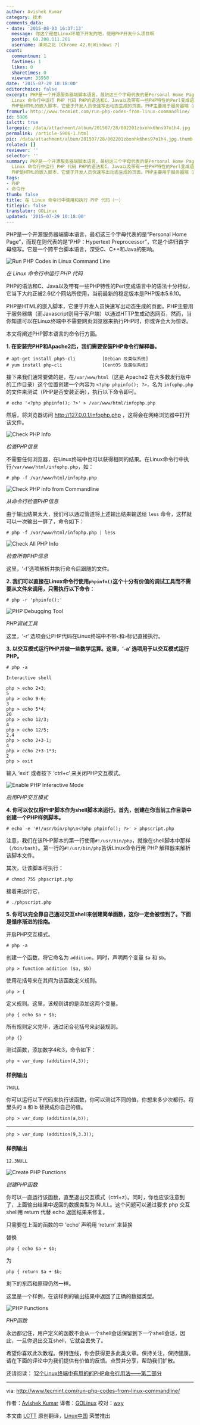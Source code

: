 ```yaml
---
author: Avishek Kumar
category: 技术
comments_data:
- date: '2015-08-03 16:37:13'
  message: 你这个是在Linux环境下开发的吧，使用PHP开发什么项目啊
  postip: 60.208.111.201
  username: 漠河之北 [Chrome 42.0|Windows 7]
count:
  commentnum: 1
  favtimes: 1
  likes: 0
  sharetimes: 0
  viewnum: 35950
date: '2015-07-29 10:18:00'
editorchoice: false
excerpt: PHP是一个开源服务器端脚本语言，最初这三个字母代表的是Personal Home Page，而现在则代表的是PHP：Hypertext Preprocessor，它是个递归首字母缩写。它是一个跨平台脚本语言，深受C、C++和Java的影响。  在
  Linux 命令行中运行 PHP 代码 PHP的语法和C、Java以及带有一些PHP特性的Perl变成语言中的语法十分相似，它当下大约正被2.6亿个网站所使用，当前最新的稳定版本是PHP版本5.6.10。
  PHP是HTML的嵌入脚本，它便于开发人员快速写出动态生成的页面。PHP主要用于服务器端（而Javascript则用于客户端）以通过HTTP生成动态网页，然而，当你
fromurl: http://www.tecmint.com/run-php-codes-from-linux-commandline/
id: 5906
islctt: true
largepic: /data/attachment/album/201507/28/002201zbxnhk6hns97o1h4.jpg
permalink: /article-5906-1.html
pic: /data/attachment/album/201507/28/002201zbxnhk6hns97o1h4.jpg.thumb.jpg
related: []
reviewer: ''
selector: ''
summary: PHP是一个开源服务器端脚本语言，最初这三个字母代表的是Personal Home Page，而现在则代表的是PHP：Hypertext Preprocessor，它是个递归首字母缩写。它是一个跨平台脚本语言，深受C、C++和Java的影响。  在
  Linux 命令行中运行 PHP 代码 PHP的语法和C、Java以及带有一些PHP特性的Perl变成语言中的语法十分相似，它当下大约正被2.6亿个网站所使用，当前最新的稳定版本是PHP版本5.6.10。
  PHP是HTML的嵌入脚本，它便于开发人员快速写出动态生成的页面。PHP主要用于服务器端（而Javascript则用于客户端）以通过HTTP生成动态网页，然而，当你
tags:
- PHP
- 命令行
thumb: false
title: 在 Linux 命令行中使用和执行 PHP 代码（一）
titlepic: false
translator: GOLinux
updated: '2015-07-29 10:18:00'
---
```


PHP是一个开源服务器端脚本语言，最初这三个字母代表的是“Personal Home Page”，而现在则代表的是“PHP：Hypertext Preprocessor”，它是个递归首字母缩写。它是一个跨平台脚本语言，深受C、C++和Java的影响。


![Run PHP Codes in Linux Command Line](/data/attachment/album/201507/28/002201zbxnhk6hns97o1h4.jpg)


*在 Linux 命令行中运行 PHP 代码*


PHP的语法和C、Java以及带有一些PHP特性的Perl变成语言中的语法十分相似，它当下大约正被2.6亿个网站所使用，当前最新的稳定版本是PHP版本5.6.10。


PHP是HTML的嵌入脚本，它便于开发人员快速写出动态生成的页面。PHP主要用于服务器端（而Javascript则用于客户端）以通过HTTP生成动态网页，然而，当你知道可以在Linux终端中不需要网页浏览器来执行PHP时，你或许会大为惊讶。


本文将阐述PHP脚本语言的命令行方面。


**1. 在安装完PHP和Apache2后，我们需要安装PHP命令行解释器。**



```
# apt-get install php5-cli          [Debian 及类似系统]
# yum install php-cli               [CentOS 及类似系统]

```

接下来我们通常要做的是，在`/var/www/html`（这是 Apache2 在大多数发行版中的工作目录）这个位置创建一个内容为 `<?php phpinfo(); ?>`，名为 `infophp.php` 的文件来测试（PHP是否安装正确），执行以下命令即可。



```
# echo '<?php phpinfo(); ?>' > /var/www/html/infophp.php

```

然后，将浏览器访问 <http://127.0.0.1/infophp.php> ，这将会在网络浏览器中打开该文件。


![Check PHP Info](/data/attachment/album/201507/28/002201qb70avd7h07hhp00.png)


*检查PHP信息*


不需要任何浏览器，在Linux终端中也可以获得相同的结果。在Linux命令行中执行`/var/www/html/infophp.php`，如：



```
# php -f /var/www/html/infophp.php

```

![Check PHP info from Commandline](/data/attachment/album/201507/28/002202himv1tlv2i0tmmvq.png)


*从命令行检查PHP信息*


由于输出结果太大，我们可以通过管道将上述输出结果输送给 `less` 命令，这样就可以一次输出一屏了，命令如下：



```
# php -f /var/www/html/infophp.php | less

```

![Check All PHP Info](/data/attachment/album/201507/28/002202wmxa0bndd44hh0ku.png)


*检查所有PHP信息*


这里，‘-f‘选项解析并执行命令后跟随的文件。


**2. 我们可以直接在Linux命令行使用`phpinfo()`这个十分有价值的调试工具而不需要从文件来调用，只需执行以下命令：**



```
# php -r 'phpinfo();'

```

![PHP Debugging Tool](/data/attachment/album/201507/28/002203sv7s6snt66c434ag.png)


*PHP调试工具*


这里，‘-r‘ 选项会让PHP代码在Linux终端中不带`<`和`>`标记直接执行。


**3. 以交互模式运行PHP并做一些数学运算。这里，‘-a‘ 选项用于以交互模式运行PHP。**



```
# php -a

Interactive shell

php > echo 2+3;
5
php > echo 9-6;
3
php > echo 5*4;
20
php > echo 12/3;
4
php > echo 12/5;
2.4
php > echo 2+3-1;
4
php > echo 2+3-1*3;
2
php > exit

```

输入 ‘exit‘ 或者按下 ‘ctrl+c‘ 来关闭PHP交互模式。


![Enable PHP Interactive Mode](/data/attachment/album/201507/28/002203p21ncdzdhgrxywg5.png)


*启用PHP交互模式*


**4. 你可以仅仅将PHP脚本作为shell脚本来运行。首先，创建在你当前工作目录中创建一个PHP样例脚本。**



```
# echo -e '#!/usr/bin/php\n<?php phpinfo(); ?>' > phpscript.php

```

注意，我们在该PHP脚本的第一行使用`#!/usr/bin/php`，就像在shell脚本中那样（`/bin/bash`）。第一行的`#!/usr/bin/php`告诉Linux命令行用 PHP 解释器来解析该脚本文件。


其次，让该脚本可执行：



```
# chmod 755 phpscript.php

```

接着来运行它，



```
# ./phpscript.php

```

**5. 你可以完全靠自己通过交互shell来创建简单函数，这你一定会被惊到了。下面是循序渐进的指南。**


开启PHP交互模式。



```
# php -a

```

创建一个函数，将它命名为 `addition`。同时，声明两个变量 `$a` 和 `$b`。



```
php > function addition ($a, $b)

```

使用花括号来在其间为该函数定义规则。



```
php > {

```

定义规则。这里，该规则讲的是添加这两个变量。



```
php { echo $a + $b;

```

所有规则定义完毕，通过闭合花括号来封装规则。



```
php {}

```

测试函数，添加数字4和3，命令如下：



```
php > var_dump (addition(4,3));

```

#### 样例输出



```
7NULL

```

你可以运行以下代码来执行该函数，你可以测试不同的值，你想来多少次都行。将里头的 a 和 b 替换成你自己的值。



```
php > var_dump (addition(a,b));

```



---



```
php > var_dump (addition(9,3.3));

```

#### 样例输出



```
12.3NULL

```

![Create PHP Functions](/data/attachment/album/201507/28/002204c8gxngcmzbs6s6aq.png)


*创建PHP函数*


你可以一直运行该函数，直至退出交互模式（ctrl+z）。同时，你也应该注意到了，上面输出结果中返回的数据类型为 NULL。这个问题可以通过要求 php 交互 shell用 return 代替 echo 返回结果来修复。


只需要在上面的函数的中 ‘echo‘ 声明用 ‘return‘ 来替换


替换



```
php { echo $a + $b;

```

为



```
php { return $a + $b;

```

剩下的东西和原理仍然一样。


这里是一个样例，在该样例的输出结果中返回了正确的数据类型。


![PHP Functions](/data/attachment/album/201507/28/002204bfvaqizj0iqvf5na.png)


*PHP函数*


永远都记住，用户定义的函数不会从一个shell会话保留到下一个shell会话，因此，一旦你退出交互shell，它就会丢失了。


希望你喜欢此次教程。保持连线，你会获得更多此类文章。保持关注，保持健康。请在下面的评论中为我们提供有价值的反馈。点赞并分享，帮助我们扩散。


还请阅读： [12个Linux终端中有用的的PHP命令行用法——第二部分](http://www.tecmint.com/execute-php-codes-functions-in-linux-commandline/)




---


via: <http://www.tecmint.com/run-php-codes-from-linux-commandline/>


作者：[Avishek Kumar](http://www.tecmint.com/author/avishek/) 译者：[GOLinux](https://github.com/GOLinux) 校对：[wxy](https://github.com/wxy)


本文由 [LCTT](https://github.com/LCTT/TranslateProject) 原创翻译，[Linux中国](https://linux.cn/) 荣誉推出